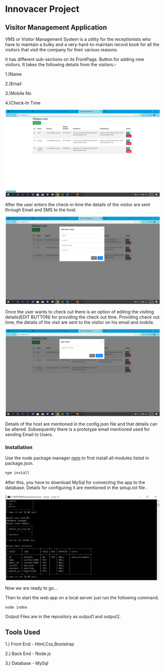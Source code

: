 # Innovacer Project
## Visitor Management Application
VMS or Visitor Management System is a utility for the receptionists who have to maintain a bulky and a very-hard-to-maintain record book for all the visitors that visit the company for their various reasons.

It has different sub-sections on its FrontPage. Button for adding new visitors. It takes the following details from the visitors:-

1.)Name

2.)Email
 
3.)Mobile No

4.)Check-In Time

<p align="center">
  <img src="https://github.com/lakshaysharma14/Innovacer_Project/blob/master/homepage.png" width="500" title="hover text">
</p>

After the user enters the check-in time the details of the visitor are sent through Email and SMS to the host.

<p align="center">
  <img src="https://github.com/lakshaysharma14/Innovacer_Project/blob/master/add_visitor.png" width="500" title="hover text">
</p>

Once the user wants to check out there is an option of editing the visiting details(EDIT BUTTON) for providing the check out time. Providing check out time, the details of the visit are sent to the visitor on his email and mobile.
<p align="center">
  <img src="https://github.com/lakshaysharma14/Innovacer_Project/blob/master/chkout.png" width="500" title="hover text">
</p>

Details of the host are mentioned in the config.json file and that details can be altered.
Subsequently there is a prototype email mentioned used for sending Email to Users.

### Installation

Use the node package manager [npm](https://www.npmjs.com/) to first install all modules listed in package.json.

```bash
npm install

```
After this, you have to download MySql for connecting the app to the database.
Details for configuring it are mentioned in the setup.txt file .

<p align="center">
  <img src="https://github.com/lakshaysharma14/Innovacer_Project/blob/master/sql_table.png" width="500" title="hover text">
</p>

Now we are ready to go...

Then to start the web app on a local server just run the following command.
 
```bash
node index
```

Output Files are in the repository as output1 and output2.

## Tools Used
1.) Front End - Html,Css,Bootstrap

2.) Back End  - Node.js

3.) Database - MySql
